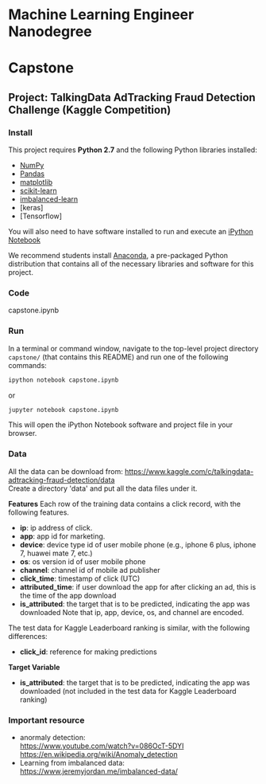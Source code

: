 # Machine Learning Engineer Nanodegree
# Capstone
## Project: TalkingData AdTracking Fraud Detection Challenge (Kaggle Competition)

### Install

This project requires **Python 2.7** and the following Python libraries installed:

- [NumPy](http://www.numpy.org/)
- [Pandas](http://pandas.pydata.org)
- [matplotlib](http://matplotlib.org/)
- [scikit-learn](http://scikit-learn.org/stable/)
- [imbalanced-learn](http://contrib.scikit-learn.org/imbalanced-learn/stable/index.html)
- [keras]
- [Tensorflow]

You will also need to have software installed to run and execute an [iPython Notebook](http://ipython.org/notebook.html)

We recommend students install [Anaconda](https://www.continuum.io/downloads), a pre-packaged Python distribution that contains all of the necessary libraries and software for this project. 

### Code

capstone.ipynb

### Run

In a terminal or command window, navigate to the top-level project directory `capstone/` (that contains this README) and run one of the following commands:

```bash
ipython notebook capstone.ipynb
```  
or
```bash
jupyter notebook capstone.ipynb
```

This will open the iPython Notebook software and project file in your browser.

### Data

All the data can be download from: https://www.kaggle.com/c/talkingdata-adtracking-fraud-detection/data <br>
Create a directory 'data' and put all the data files under it.

**Features**
Each row of the training data contains a click record, with the following features.

- **ip**: ip address of click.
- **app**: app id for marketing.
- **device**: device type id of user mobile phone (e.g., iphone 6 plus, iphone 7, huawei mate 7, etc.)
- **os**: os version id of user mobile phone
- **channel**: channel id of mobile ad publisher
- **click_time**: timestamp of click (UTC)
- **attributed_time**: if user download the app for after clicking an ad, this is the time of the app download 
- **is_attributed**: the target that is to be predicted, indicating the app was downloaded
Note that ip, app, device, os, and channel are encoded.

The test data for Kaggle Leaderboard ranking is similar, with the following differences:

- **click_id**: reference for making predictions

**Target Variable**
- **is_attributed**: the target that is to be predicted, indicating the app was downloaded
(not included in the test data for Kaggle Leaderboard ranking)

### Important resource
- anormaly detection: <br>
  https://www.youtube.com/watch?v=086OcT-5DYI<br>
  https://en.wikipedia.org/wiki/Anomaly_detection
- Learning from imbalanced data: <br>
  https://www.jeremyjordan.me/imbalanced-data/
